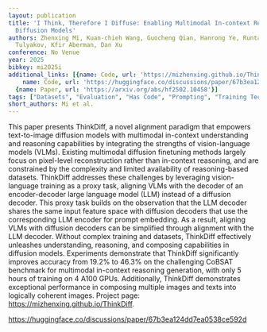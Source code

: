 ```yaml
---
layout: publication
title: 'I Think, Therefore I Diffuse: Enabling Multimodal In-context Reasoning In
  Diffusion Models'
authors: Zhenxing Mi, Kuan-chieh Wang, Guocheng Qian, Hanrong Ye, Runtao Liu, Sergey
  Tulyakov, Kfir Aberman, Dan Xu
conference: No Venue
year: 2025
bibkey: mi2025i
additional_links: [{name: Code, url: 'https://mizhenxing.github.io/ThinkDiff'}, {
    name: Code, url: 'https://huggingface.co/discussions/paper/67b3ea124dd7ea0538ce592d'},
  {name: Paper, url: 'https://arxiv.org/abs/hf2502.10458'}]
tags: ["Datasets", "Evaluation", "Has Code", "Prompting", "Training Techniques"]
short_authors: Mi et al.
---
```

This paper presents ThinkDiff, a novel alignment paradigm that empowers text-to-image diffusion models with multimodal in-context understanding and reasoning capabilities by integrating the strengths of vision-language models (VLMs). Existing multimodal diffusion finetuning methods largely focus on pixel-level reconstruction rather than in-context reasoning, and are constrained by the complexity and limited availability of reasoning-based datasets. ThinkDiff addresses these challenges by leveraging vision-language training as a proxy task, aligning VLMs with the decoder of an encoder-decoder large language model (LLM) instead of a diffusion decoder. This proxy task builds on the observation that the LLM decoder shares the same input feature space with diffusion decoders that use the corresponding LLM encoder for prompt embedding. As a result, aligning VLMs with diffusion decoders can be simplified through alignment with the LLM decoder. Without complex training and datasets, ThinkDiff effectively unleashes understanding, reasoning, and composing capabilities in diffusion models. Experiments demonstrate that ThinkDiff significantly improves accuracy from 19.2% to 46.3% on the challenging CoBSAT benchmark for multimodal in-context reasoning generation, with only 5 hours of training on 4 A100 GPUs. Additionally, ThinkDiff demonstrates exceptional performance in composing multiple images and texts into logically coherent images. Project page: https://mizhenxing.github.io/ThinkDiff.

https://huggingface.co/discussions/paper/67b3ea124dd7ea0538ce592d